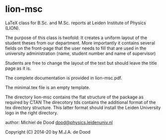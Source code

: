 # lion-msc
LaTeX class for B.Sc. and M.Sc. reports at Leiden Institute of Physics (LION).

The purpose of this class is twofold: It creates a uniform layout of the
student theses from our department. More importantly it contains several
fields on the front-page that the user needs to fill that are used in the
university administration (name, student number and name of supervisor)

Students are free to change the layout of the text but should leave the 
title page as it is.

The complete documentation is provided in lion-msc.pdf. 

The minimal.tex file is an empty template. 

The directory lion-msc contains the flat structure of the package as required by CTAN
The direcotory tds contains the additional format of the tex directory structure. This 
latter format should install the Leiden University logo in the right directory.

author: Michiel de Dood <dood@physics.leidenuniv.nl>

Copyright (C) 2014-20 by M.J.A. de Dood


